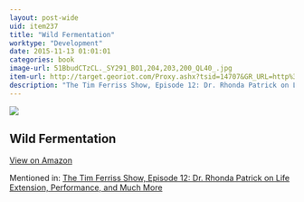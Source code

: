 ```yaml
---
layout: post-wide
uid: item237
title: "Wild Fermentation"
worktype: "Development"
date: 2015-11-13 01:01:01
categories: book
image-url: 51BbudCTzCL._SY291_BO1,204,203,200_QL40_.jpg
item-url: http://target.georiot.com/Proxy.ashx?tsid=14707&GR_URL=http%3A%2F%2Fwww.amazon.com%2FWild-Fermentation-Flavor-Nutrition-Live-Culture%2Fdp%2F1931498237%2F
description: "The Tim Ferriss Show, Episode 12: Dr. Rhonda Patrick on Life Extension, Performance, and Much More"
---
```

<a href="http://target.georiot.com/Proxy.ashx?tsid=14707&GR_URL=http%3A%2F%2Fwww.amazon.com%2FWild-Fermentation-Flavor-Nutrition-Live-Culture%2Fdp%2F1931498237%2F" target="blank"><img src="../../../../img/thumbs/51BbudCTzCL._SY291_BO1,204,203,200_QL40_.jpg" class="prod-img"></a>
<h2>Wild Fermentation</h2>
<p><a class="btn btn-primary" href="http://target.georiot.com/Proxy.ashx?tsid=14707&GR_URL=http%3A%2F%2Fwww.amazon.com%2FWild-Fermentation-Flavor-Nutrition-Live-Culture%2Fdp%2F1931498237%2F" target="blank">View on Amazon</a><p>
<p>Mentioned in: <a href="http://fourhourworkweek.com/2014/06/10/the-tim-ferriss-show-rhonda-patrick-life-extension/" target="blank">The Tim Ferriss Show, Episode 12: Dr. Rhonda Patrick on Life Extension, Performance, and Much More</a></p>
